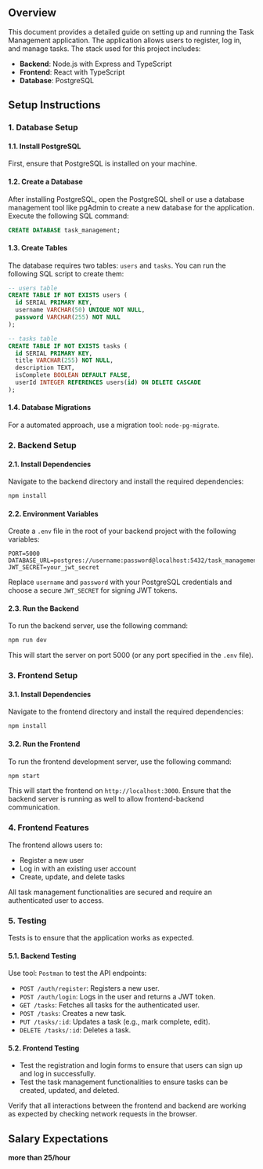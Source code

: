 ## Overview

This document provides a detailed guide on setting up and running the Task Management application. The application allows users to register, log in, and manage tasks. The stack used for this project includes:

- **Backend**: Node.js with Express and TypeScript
- **Frontend**: React with TypeScript
- **Database**: PostgreSQL

## Setup Instructions

### 1. Database Setup

#### 1.1. Install PostgreSQL

First, ensure that PostgreSQL is installed on your machine.

#### 1.2. Create a Database

After installing PostgreSQL, open the PostgreSQL shell or use a database management tool like pgAdmin to create a new database for the application. Execute the following SQL command:

```sql
CREATE DATABASE task_management;
```

#### 1.3. Create Tables

The database requires two tables: `users` and `tasks`. You can run the following SQL script to create them:

```sql
-- users table
CREATE TABLE IF NOT EXISTS users (
  id SERIAL PRIMARY KEY,
  username VARCHAR(50) UNIQUE NOT NULL,
  password VARCHAR(255) NOT NULL
);

-- tasks table
CREATE TABLE IF NOT EXISTS tasks (
  id SERIAL PRIMARY KEY,
  title VARCHAR(255) NOT NULL,
  description TEXT,
  isComplete BOOLEAN DEFAULT FALSE,
  userId INTEGER REFERENCES users(id) ON DELETE CASCADE
);
```

#### 1.4. Database Migrations

For a  automated approach, use a migration tool: `node-pg-migrate`. 

### 2. Backend Setup

#### 2.1. Install Dependencies

Navigate to the backend directory and install the required dependencies:

```bash
npm install
```

#### 2.2. Environment Variables

Create a `.env` file in the root of your backend project with the following variables:

```plaintext
PORT=5000
DATABASE_URL=postgres://username:password@localhost:5432/task_management
JWT_SECRET=your_jwt_secret
```

Replace `username` and `password` with your PostgreSQL credentials and choose a secure `JWT_SECRET` for signing JWT tokens.

#### 2.3. Run the Backend

To run the backend server, use the following command:

```bash
npm run dev
```

This will start the server on port 5000 (or any port specified in the `.env` file).

### 3. Frontend Setup

#### 3.1. Install Dependencies

Navigate to the frontend directory and install the required dependencies:

```bash
npm install
```

#### 3.2. Run the Frontend

To run the frontend development server, use the following command:

```bash
npm start
```

This will start the frontend on `http://localhost:3000`. Ensure that the backend server is running as well to allow frontend-backend communication.

### 4. Frontend Features

The frontend allows users to:

- Register a new user
- Log in with an existing user account
- Create, update, and delete tasks

All task management functionalities are secured and require an authenticated user to access.

### 5. Testing

Tests is to ensure that the application works as expected.

#### 5.1. Backend Testing

Use tool:  `Postman` to test the API endpoints:

- `POST /auth/register`: Registers a new user.
- `POST /auth/login`: Logs in the user and returns a JWT token.
- `GET /tasks`: Fetches all tasks for the authenticated user.
- `POST /tasks`: Creates a new task.
- `PUT /tasks/:id`: Updates a task (e.g., mark complete, edit).
- `DELETE /tasks/:id`: Deletes a task.

#### 5.2. Frontend Testing

- Test the registration and login forms to ensure that users can sign up and log in successfully.
- Test the task management functionalities to ensure tasks can be created, updated, and deleted.

Verify that all interactions between the frontend and backend are working as expected by checking network requests in the browser.

## Salary Expectations

**more than 25/hour**
